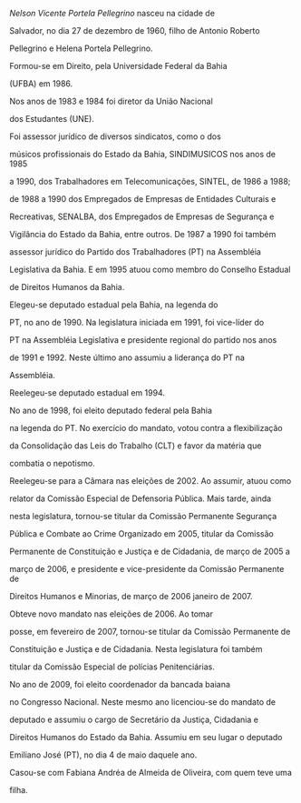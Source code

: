 

 *Nelson Vicente Portela Pellegrino* nasceu na cidade de

Salvador, no dia 27 de dezembro de 1960, filho de Antonio Roberto

Pellegrino e Helena Portela Pellegrino.



 Formou-se em Direito, pela Universidade Federal da Bahia

(UFBA) em 1986.



 Nos anos de 1983 e 1984 foi diretor da União Nacional

dos Estudantes (UNE).



 Foi assessor jurídico de diversos sindicatos, como o dos

músicos profissionais do Estado da Bahia, SINDIMUSICOS nos anos de 1985

a 1990, dos Trabalhadores em Telecomunicações, SINTEL, de 1986 a 1988;

de 1988 a 1990 dos Empregados de Empresas de Entidades Culturais e

Recreativas, SENALBA, dos Empregados de Empresas de Segurança e

Vigilância do Estado da Bahia, entre outros. De 1987 a 1990 foi também

assessor jurídico do Partido dos Trabalhadores (PT) na Assembléia

Legislativa da Bahia. E em 1995 atuou como membro do Conselho Estadual

de Direitos Humanos da Bahia.



 Elegeu-se deputado estadual pela Bahia, na legenda do

PT, no ano de 1990. Na legislatura iniciada em 1991, foi vice-líder do

PT na Assembléia Legislativa e presidente regional do partido nos anos

de 1991 e 1992. Neste último ano assumiu a liderança do PT na

Assembléia.



 Reelegeu-se deputado estadual em 1994.



 No ano de 1998, foi eleito deputado federal pela Bahia

na legenda do PT. No exercício do mandato, votou contra a flexibilização

da Consolidação das Leis do Trabalho (CLT) e favor da matéria que

combatia o nepotismo.



Reelegeu-se para a Câmara nas eleições de 2002. Ao assumir, atuou como

relator da Comissão Especial de Defensoria Pública. Mais tarde, ainda

nesta legislatura, tornou-se titular da Comissão Permanente Segurança

Pública e Combate ao Crime Organizado em 2005, titular da Comissão

Permanente de Constituição e Justiça e de Cidadania, de março de 2005 a

março de 2006, e presidente e vice-presidente da Comissão Permanente de

Direitos Humanos e Minorias, de março de 2006 janeiro de 2007.



 Obteve novo mandato nas eleições de 2006. Ao tomar

posse, em fevereiro de 2007, tornou-se titular da Comissão Permanente de

Constituição e Justiça e de Cidadania. Nesta legislatura foi também

titular da Comissão Especial de polícias Penitenciárias.



 No ano de 2009, foi eleito coordenador da bancada baiana

no Congresso Nacional. Neste mesmo ano licenciou-se do mandato de

deputado e assumiu o cargo de Secretário da Justiça, Cidadania e

Direitos Humanos do Estado da Bahia. Assumiu em seu lugar o deputado

Emiliano José (PT), no dia 4 de maio daquele ano.



Casou-se com Fabiana Andréa de Almeida de Oliveira, com quem teve uma

filha.






